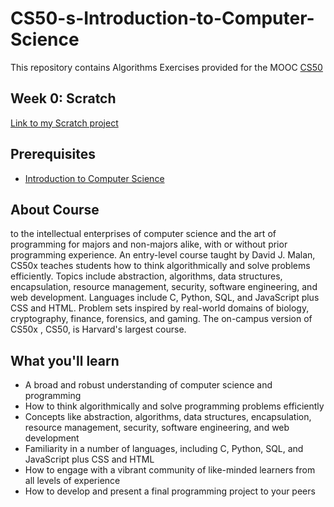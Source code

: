 # CS50-s-Introduction-to-Computer-Science

This repository contains Algorithms Exercises provided for the MOOC [CS50](https://www.edx.org/course/cs50s-introduction-to-computer-science#!)

## Week 0: Scratch
[Link to my Scratch project](https://scratch.mit.edu/projects/362642690/)

## Prerequisites

- [Introduction to Computer Science](https://www.edx.org/course/introduction-to-computer-science-and-programming-7)

## About Course 

to the intellectual enterprises of computer science and the art of programming for majors and non-majors alike, with or without prior programming experience. An entry-level course taught by David J. Malan, CS50x teaches students how to think algorithmically and solve problems efficiently. Topics include abstraction, algorithms, data structures, encapsulation, resource management, security, software engineering, and web development. Languages include C, Python, SQL, and JavaScript plus CSS and HTML. Problem sets inspired by real-world domains of biology, cryptography, finance, forensics, and gaming. The on-campus version of CS50x , CS50, is Harvard's largest course.

## What you'll learn 

- A broad and robust understanding of computer science and programming
- How to think algorithmically and solve programming problems efficiently
- Concepts like abstraction, algorithms, data structures, encapsulation, resource management, security, software engineering, and web development
- Familiarity in a number of languages, including C, Python, SQL, and JavaScript plus CSS and HTML
- How to engage with a vibrant community of like-minded learners from all levels of experience
- How to develop and present a final programming project to your peers
